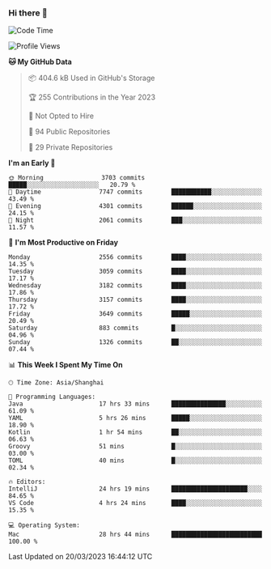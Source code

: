 ### Hi there 👋

<!--
**qbosen/qbosen** is a ✨ _special_ ✨ repository because its `README.md` (this file) appears on your GitHub profile.

Here are some ideas to get you started:

- 🔭 I’m currently working on ...
- 🌱 I’m currently learning ...
- 👯 I’m looking to collaborate on ...
- 🤔 I’m looking for help with ...
- 💬 Ask me about ...
- 📫 How to reach me: ...
- 😄 Pronouns: ...
- ⚡ Fun fact: ...
-->

<!--START_SECTION:waka-->
![Code Time](http://img.shields.io/badge/Code%20Time-1%2C216%20hrs%209%20mins-blue)

![Profile Views](http://img.shields.io/badge/Profile%20Views-1-blue)

**🐱 My GitHub Data** 

> 📦 404.6 kB Used in GitHub's Storage 
 > 
> 🏆 255 Contributions in the Year 2023
 > 
> 🚫 Not Opted to Hire
 > 
> 📜 94 Public Repositories 
 > 
> 🔑 29 Private Repositories 
 > 
**I'm an Early 🐤** 

```text
🌞 Morning                3703 commits        █████░░░░░░░░░░░░░░░░░░░░   20.79 % 
🌆 Daytime                7747 commits        ███████████░░░░░░░░░░░░░░   43.49 % 
🌃 Evening                4301 commits        ██████░░░░░░░░░░░░░░░░░░░   24.15 % 
🌙 Night                  2061 commits        ███░░░░░░░░░░░░░░░░░░░░░░   11.57 % 
```
📅 **I'm Most Productive on Friday** 

```text
Monday                   2556 commits        ████░░░░░░░░░░░░░░░░░░░░░   14.35 % 
Tuesday                  3059 commits        ████░░░░░░░░░░░░░░░░░░░░░   17.17 % 
Wednesday                3182 commits        ████░░░░░░░░░░░░░░░░░░░░░   17.86 % 
Thursday                 3157 commits        ████░░░░░░░░░░░░░░░░░░░░░   17.72 % 
Friday                   3649 commits        █████░░░░░░░░░░░░░░░░░░░░   20.49 % 
Saturday                 883 commits         █░░░░░░░░░░░░░░░░░░░░░░░░   04.96 % 
Sunday                   1326 commits        ██░░░░░░░░░░░░░░░░░░░░░░░   07.44 % 
```


📊 **This Week I Spent My Time On** 

```text
🕑︎ Time Zone: Asia/Shanghai

💬 Programming Languages: 
Java                     17 hrs 33 mins      ███████████████░░░░░░░░░░   61.09 % 
YAML                     5 hrs 26 mins       █████░░░░░░░░░░░░░░░░░░░░   18.90 % 
Kotlin                   1 hr 54 mins        ██░░░░░░░░░░░░░░░░░░░░░░░   06.63 % 
Groovy                   51 mins             █░░░░░░░░░░░░░░░░░░░░░░░░   03.00 % 
TOML                     40 mins             █░░░░░░░░░░░░░░░░░░░░░░░░   02.34 % 

🔥 Editors: 
IntelliJ                 24 hrs 19 mins      █████████████████████░░░░   84.65 % 
VS Code                  4 hrs 24 mins       ████░░░░░░░░░░░░░░░░░░░░░   15.35 % 

💻 Operating System: 
Mac                      28 hrs 44 mins      █████████████████████████   100.00 % 
```


 Last Updated on 20/03/2023 16:44:12 UTC
<!--END_SECTION:waka-->
